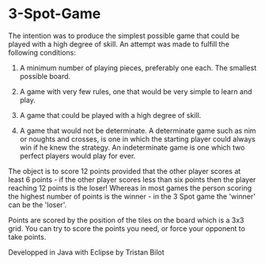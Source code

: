 # 3-Spot-Game

The intention was to produce the simplest possible game that could be played with a high degree of skill. An attempt was made to fulfill the following conditions:

1. A minimum number of playing pieces, preferably one each. 
The smallest possible board.

2. A game with very few rules, one that would be very simple to learn and play.

3. A game that could be played with a high degree of skill.

4. A game that would not be determinate. A determinate game such as nim or noughts and crosses, is one in which the starting player could always win if he knew the strategy. An indeterminate game is one which two perfect players would play for ever.

The object is to score 12 points provided that the other player scores at least 6 points - if the other player scores less than six points then the player reaching 12 points is the loser! Whereas in most games the person scoring the highest number of points is the winner - in the 3 Spot game the 'winner' can be the 'loser'.

Points are scored by the position of the tiles on the board which is a 3x3 grid. You can try to score the points you need, or force your opponent to take points.

Developped in Java with Eclipse by Tristan Bilot 
